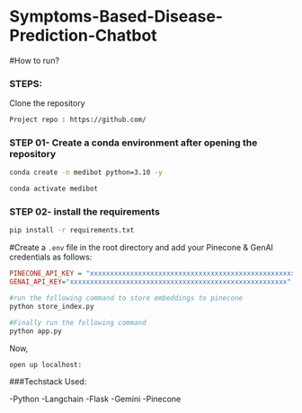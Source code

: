 # Symptoms-Based-Disease-Prediction-Chatbot

#How to run?

### STEPS:

Clone the repository

```bash
Project repo : https://github.com/
```

### STEP 01- Create a conda environment after opening the repository

```bash
conda create -n medibot python=3.10 -y
```

```bash
conda activate medibot
```

### STEP 02- install the requirements

```bash
pip install -r requirements.txt
```

#Create a `.env` file in the root directory and add your Pinecone & GenAI credentials as follows:

```ini
PINECONE_API_KEY = "xxxxxxxxxxxxxxxxxxxxxxxxxxxxxxxxxxxxxxxxxxxxxxxxxxxxxx"
GENAI_API_KEY="xxxxxxxxxxxxxxxxxxxxxxxxxxxxxxxxxxxxxxxxxxxxxxxxxxxxxx"
```

```bash
#run the following command to store embeddings to pinecone
python store_index.py
```

```bash
#Finally run the following command
python app.py
```

Now,

```bash
open up localhost:
```

###Techstack Used:

-Python
-Langchain
-Flask
-Gemini
-Pinecone
